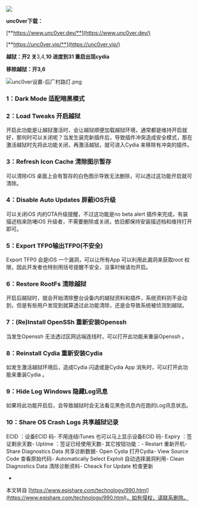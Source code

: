 **![](https://panda-helper.org/wp-content/uploads/2021/06/uncover-jailbreak-unc0ver-700x394-1.png)**

**unc0ver下载：**

[**https://www.unc0ver.dev/**](https://www.unc0ver.dev/)

[**https://unc0ver.vip/**](https://unc0ver.vip/)

**越狱：开2 关**3,4,**10 进度到31 重启出现cydia**

**移除越狱：开3,6**

![unc0ver设置-后厂村路灯.png](https://www.eqishare.com/zb_users/upload/2022/09/202209291664418983187715.png)

### 1：Dark Mode 适配暗黑模式

### [](https://www.eqishare.com/technology/990.html)**2：Load Tweaks 开启越狱**

开启此功能是让越狱激活时，会让越狱顺便加载越狱环境，通常都是维持开启就好，那何时可以关闭呢？当发生装完新插件后，导致插件冲突造成安全模式，那在激活越狱时先将此功能关闭，再激活越狱，就可进入Cydia 来移除有冲突的插件。

### [](https://www.eqishare.com/technology/990.html)**3：Refresh Icon Cache 清除图示暂存**

可以清除iOS 桌面上会有暂存的白色图示导致无法删除，可以透过这功能开启就可清除。

### [](https://www.eqishare.com/technology/990.html)**4：Disable Auto Updates 屏蔽iOS升级**

可以关闭iOS 内的OTA升级提醒，不过这功能是no beta alert 插件来完成，有装描述档来防堵iOS 升级者，不需要删除或关闭，依旧都保持安装描述档和维持打开即可。

### [](https://www.eqishare.com/technology/990.html)5：Export TFP0输出TFP0(不安全)

Export TFP0 会是iOS 一个漏洞，可以让所有App 可以利用此漏洞来获取root 权限，因此开发者也特别用括号提醒不安全，没事时候请勿开启。

### [](https://www.eqishare.com/technology/990.html)**6：Restore RootFs 清除越狱**

开启后越狱时，就会开始清除整台设备内的越狱资料和插件，系统资料则不会动到，但是有些用户发现到就算透过此功能清除，还是会导致系统被侦测到越狱。

### [](https://www.eqishare.com/technology/990.html)7：(Re)Install OpenSSh 重新安装Openssh

当发生Openssh 无法透过区网远端连线时，可以打开此功能来重装Openssh 。

### [](https://www.eqishare.com/technology/990.html)8：Reinstall Cydia 重新安装Cydia

如发生激活越狱环境后，造成Cydia 闪退或是Cydia App 消失时，可以打开此功能来重装Cydia 。

### [](https://www.eqishare.com/technology/990.html)9：Hide Log Windows 隐藏Log讯息

如果将此功能开启后，会导致越狱时会无法看见黑色讯息内在跑的Log讯息状态。

### [](https://www.eqishare.com/technology/990.html)**10：Share OS Crash Logs 共享越狱记录**

ECID ：设备ECID 码-
不用连结iTunes 也可以马上显示设备ECID 码-
Expiry ：签证剩余天数-
Uptime ：签证已经使用天数-
其它按钮功能：-
Restart 重新开机-
Share Diagnostics Data 共享诊断数据-
Open Cydia 打开Cydia-
View Source Code 查看原始代码-
Automatically Select Exploit 自动选择漏洞利用-
Clean Diagnostics Data 清除诊断资料-
Cheack For Update 检查更新

-

本文转自 [https://www.eqishare.com/technology/990.html](https://www.eqishare.com/technology/990.html)，如有侵权，请联系删除。